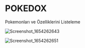 # POKEDOX
Pokemonları  ve Özelliklerini Listeleme

![Screenshot_1654262643](https://user-images.githubusercontent.com/76219030/171863099-faaef62c-584b-47e0-bc9b-5e45c7ac1a62.png)

![Screenshot_1654262651](https://user-images.githubusercontent.com/76219030/171863087-b74426b8-01a2-4846-9dec-8344bbef25eb.png)
